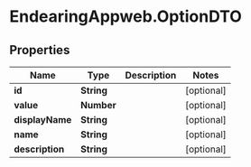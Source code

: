 # EndearingAppweb.OptionDTO

## Properties
Name | Type | Description | Notes
------------ | ------------- | ------------- | -------------
**id** | **String** |  | [optional] 
**value** | **Number** |  | [optional] 
**displayName** | **String** |  | [optional] 
**name** | **String** |  | [optional] 
**description** | **String** |  | [optional] 

